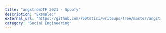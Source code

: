```yaml
---
title: "angstromCTF 2021 - Spoofy"
description: "Example:"
external_url: "https://github.com/r00tstici/writeups/tree/master/angstromCTF_2021/spoofy"
category: "Social Engineering"
---
```

